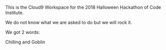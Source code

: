 This is the Cloud9 Workspace for the 2018 Halloween Hackathon of Code Institute.

We do not know what we are asked to do but we will rock it.


We got 2 words:

Chilling and Goblin